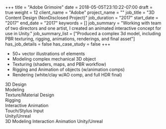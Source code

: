 +++
title = "Adobe Grimoire"
date = 2018-05-05T23:10:22-07:00
draft = true
weight = 12
client_name = "Adobe"
project_name = ""
job_title = "3D Content Design (NonDisclosed Project)"
job_duration = "2017"
start_date = "2017"
end_date = "2017"
keywords = []
job_summary = "Working with team of two directors and one artist, I created an animated interactive concept for use in Unity."
job_summary_list = ["Produced a complex 3d model, including PBR texturing, rigging, animations, renderings, and final asset"]
has_job_details = false
has_case_study = false
+++

* 50+ vector illustrations of elements
* Modeling complex mechanical 3D object
* Texturing (shaders, maps, and PBR workflow)
* Rigging and Animation of objects (w/animation comps)
* Rendering (white/clay w/AO comp, and full HDR final)


<div class="row">
  <div class="col-sm-6">
    <span>3D Design</span>
  </div>
  <div class="col-sm-6">
    <span>Modeling</span>
  </div>
  <div class="col-sm-6">
    <span>Texture/Material Design</span>
  </div>
  <div class="col-sm-6">
    <span>Rigging</span>
  </div>
  <div class="col-sm-6">
    <span>Interactive Animation</span>
  </div>
  <div class="col-sm-6">
    <span>Touch/Stylus Input</span>
  </div>
  <div class="col-sm-6">
    <span>Unity/Unreal</span>
  </div>

  <div class="col-sm-10 col-sm-offset-1">
    <span class="label label-default">3D</span> <span class="label label-default">Modeling</span> <span class="label label-default">Interaction Animation</span> <span class="label label-default">Unity/Unreal</span>
  </div>
</div>
